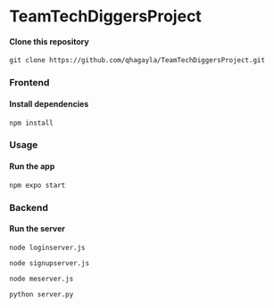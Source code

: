 # TeamTechDiggersProject

#### Clone this repository

```
git clone https://github.com/qhagayla/TeamTechDiggersProject.git
```
### Frontend
#### Install dependencies

```
npm install
```

### Usage

#### Run the app

```
npm expo start
```

### Backend
#### Run the server
```
node loginserver.js
```
```
node signupserver.js
```
```
node meserver.js
```
```
python server.py
